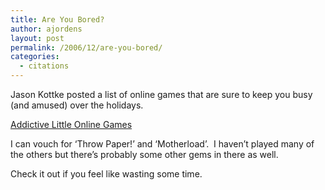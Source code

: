 ```yaml
---
title: Are You Bored?
author: ajordens
layout: post
permalink: /2006/12/are-you-bored/
categories:
  - citations
---
```

Jason Kottke posted a list of online games that are sure to keep you busy (and amused) over the holidays.

[Addictive Little Online Games][1]

I can vouch for &#8216;Throw Paper!&#8217; and &#8216;Motherload&#8217;.  I haven&#8217;t played many of the others but there&#8217;s probably some other gems in there as well.

Check it out if you feel like wasting some time.

 [1]: http://www.kottke.org/06/12/addictive-little-online-games